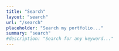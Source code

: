 ```yaml
---
title: "Search"
layout: "search"
url: "/search"
placeholder: "Search my portfolio..."
summary: "search"
#description: "Search for any keyword..."
---
```

